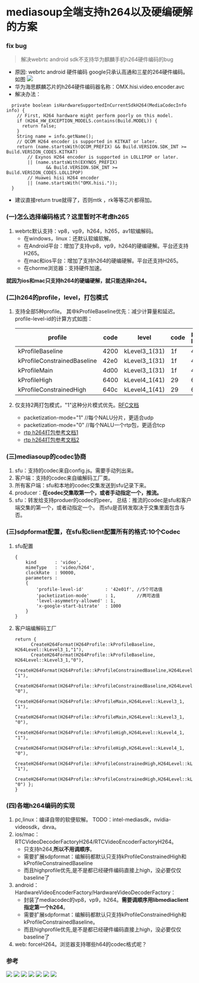 # mediasoup全端支持h264以及硬编硬解的方案


### fix bug
> 解决webrtc android sdk不支持华为麒麟手机h264硬件编码的bug
- 原因: webrtc android 硬件编码 google只承认高通和三星的264硬件编码。 如图
![](.15-mediasoup全端支持h264以及硬编硬解的方案_images/f75bfb8b.png)
- 华为海思麒麟芯片的h264硬件编码器名称：OMX.hisi.video.encoder.avc
- 解决办法：
```
  private boolean isHardwareSupportedInCurrentSdkH264(MediaCodecInfo info) {
    // First, H264 hardware might perform poorly on this model.
    if (H264_HW_EXCEPTION_MODELS.contains(Build.MODEL)) {
      return false;
    }
    String name = info.getName();
    // QCOM H264 encoder is supported in KITKAT or later.
    return (name.startsWith(QCOM_PREFIX) && Build.VERSION.SDK_INT >= Build.VERSION_CODES.KITKAT)
        // Exynos H264 encoder is supported in LOLLIPOP or later.
        || (name.startsWith(EXYNOS_PREFIX)
               && Build.VERSION.SDK_INT >= Build.VERSION_CODES.LOLLIPOP)
        // Huawei hisi H264 encoder
        || (name.startsWith("OMX.hisi."));
  }
```
- 建议直接return true就得了，否则mtk ，rk等等芯片都得加。

### (一)怎么选择编码格式？这里暂时不考虑h265
1. webrtc默认支持：vp8，vp9，h264，h265，av1软编解码。
   - 在windows，linux：还默认软编软解。
   - 在Android平台：增加了支持vp8，vp9，h264的硬编硬解。平台还支持H265。
   - 在mac和ios平台：增加了支持h264的硬编硬解。平台还支持H265。
   - 在chorme浏览器：支持硬件加速。

**就因为ios和mac只支持h264的硬编硬解，就只能选择h264。**

### (二)h264的profile，level，打包模式
1. 支持全部5种profile。 其中kProfileBaseline优先：减少计算量和延迟。profile-level-id的计算方式如图：

    |profile|code|level|code|profile-level-id|
    |----|----|----|----|----|
    |kProfileBaseline           |4200|kLevel3_1(31)|1f|42001f|
    |kProfileConstrainedBaseline|42e0|kLevel3_1(31)|1f|42e01f|
    |kProfileMain               |4d00|kLevel3_1(31)|1f|4d001f|
    |kProfileHigh               |6400|kLevel4_1(41)|29|640029|
    |kProfileConstrainedHigh    |640c|kLevel4_1(41)|29|640c29|
2. 仅支持2两打包模式，"1"这种分片模式优先。[RFC文档](https://www.rfc-editor.org/rfc/pdfrfc/rfc6184.txt.pdf)
    - packetization-mode="1" //每个NALU分片，更适合udp
    - packetization-mode="0" //每个NALU一个rtp包，更适合tcp
    - [rtp h264打包参考文档1](https://www.likecs.com/show-204814195.html)
    - [rtp h264打包参考文档2](https://blog.csdn.net/qq_41681715/article/details/112389282)

### (三)mediasoup的codec协商
1. sfu：支持的codec来自config.js。需要手动列出来。
2. 客户端：支持的codec来自编解码工厂类。
3. 所有客户端：sfu和本地的codec交集发送到sfu记录下来。
4. producer：**在codec交集取第一个，或者手动指定一个，推流。**
5. sfu：转发给支持produer的codec的peer。
总结：推流的codec是sfu和客户端交集的第一个，或者动指定一个。 而sfu是否转发取决于交集里面包含与否。

### (三)sdpformat配置，在sfu和client配置所有的格式:10个Codec
1. sfu配置
    ```
    {
        kind       : 'video',
        mimeType   : 'video/h264',
        clockRate  : 90000,
        parameters :
        {
            'profile-level-id'        : '42e01f', //5个可选值
            'packetization-mode'      : 1,        //两可选值
            'level-asymmetry-allowed' : 1,
            'x-google-start-bitrate'  : 1000
        }
    }
    ```
 2. 客户端编解码工厂
    ```
    return {
          CreateH264Format(H264Profile::kProfileBaseline, H264Level::kLevel3_1,"1"),
          CreateH264Format(H264Profile::kProfileBaseline, H264Level::kLevel3_1,"0"),
          CreateH264Format(H264Profile::kProfileConstrainedBaseline,H264Level::kLevel3_1, "1"),
          CreateH264Format(H264Profile::kProfileConstrainedBaseline,H264Level::kLevel3_1, "0"),
          CreateH264Format(H264Profile::kProfileMain,H264Level::kLevel3_1, "1"),
          CreateH264Format(H264Profile::kProfileMain,H264Level::kLevel3_1, "0"),
          CreateH264Format(H264Profile::kProfileHigh,H264Level::kLevel4_1, "1"),
          CreateH264Format(H264Profile::kProfileHigh,H264Level::kLevel4_1, "0"),
          CreateH264Format(H264Profile::kProfileConstrainedHigh,H264Level::kLevel4_1, "1"),
          CreateH264Format(H264Profile::kProfileConstrainedHigh,H264Level::kLevel4_1, "0") };
    }
    ```
 ### (四)各端h264编码的实现
 1. pc,linux：编译自带的软便软解。 TODO：intel-mediasdk，nvidia-videosdk，dxva。
 2. ios/mac：RTCVideoDecoderFactoryH264/RTCVideoEncoderFactoryH264。
    - 只支持h264,**所以不用调顺序**。
    - 需要扩展sdpformat：编解码都默认只支持kProfileConstrainedHigh和kProfileConstrainedBaseline
    - 而且highprofile优先,是不是都已经硬件编码直接上high，没必要仅仅baseline了
 3. android：HardwareVideoEncoderFactory/HardwareVideoDecoderFactory：
    - 封装了mediacodec的vp8，vp9，h264。**需要调顺序用libmediaclient指定第一个h264**。
    - 需要扩展sdpformat：编解码都默认只支持kProfileConstrainedHigh和kProfileConstrainedBaseline。
    - 而且highprofile优先,是不是都已经硬件编码直接上high，没必要仅仅baseline了
 4. web: forceH264。浏览器支持哪些h64的codec格式呢？
 
 ### 参考
 ![](.15-mediasoup全端支持h264以及硬编硬解的方案_images/96a1caaf.png)
 ![](.15-mediasoup全端支持h264以及硬编硬解的方案_images/1fb1ea48.png)
 ![](.15-mediasoup全端支持h264以及硬编硬解的方案_images/c8e94a86.png)
 ![](.15-mediasoup全端支持h264以及硬编硬解的方案_images/f3f9326d.png)
 ![](.15-mediasoup全端支持h264以及硬编硬解的方案_images/897ae82e.png)
 ![](.15-mediasoup全端支持h264以及硬编硬解的方案_images/c87133d5.png)
 ![](.15-mediasoup全端支持h264以及硬编硬解的方案_images/e6e4f1a5.png)